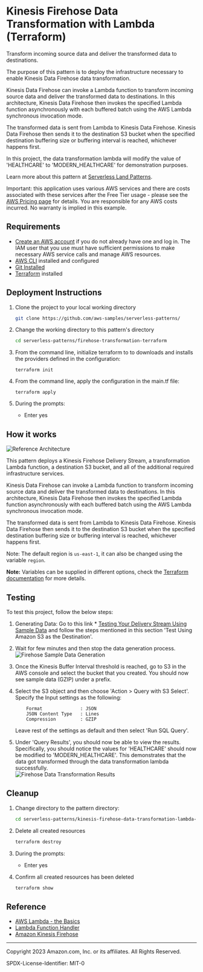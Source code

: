 # Kinesis Firehose Data Transformation with Lambda (Terraform)

Transform incoming source data and deliver the transformed data to destinations.

The purpose of this pattern is to deploy the infrastructure necessary to enable Kinesis Data Firehose data transformation.

Kinesis Data Firehose can invoke a Lambda function to transform incoming source data and deliver the transformed data to destinations. In this architecture, Kinesis Data Firehose then invokes the specified Lambda function asynchronously with each buffered batch using the AWS Lambda synchronous invocation mode.

The transformed data is sent from Lambda to Kinesis Data Firehose. Kinesis Data Firehose then sends it to the destination S3 bucket when the specified destination buffering size or buffering interval is reached, whichever happens first.

In this project, the data transformation lambda will modify the value of 'HEALTHCARE' to 'MODERN_HEALTHCARE' for demonstration purposes.

Learn more about this pattern at [Serverless Land Patterns](https://serverlessland.com/patterns/kinesis-firehose-data-transformation-lambda-terraform).

Important: this application uses various AWS services and there are costs associated with these services after the Free Tier usage - please see the [AWS Pricing page](https://aws.amazon.com/pricing/) for details. You are responsible for any AWS costs incurred. No warranty is implied in this example.

## Requirements

- [Create an AWS account](https://portal.aws.amazon.com/gp/aws/developer/registration/index.html) if you do not already have one and log in. The IAM user that you use must have sufficient permissions to make necessary AWS service calls and manage AWS resources.
- [AWS CLI](https://docs.aws.amazon.com/cli/latest/userguide/install-cliv2.html) installed and configured
- [Git Installed](https://git-scm.com/book/en/v2/Getting-Started-Installing-Git)
- [Terraform](https://learn.hashicorp.com/tutorials/terraform/install-cli?in=terraform/aws-get-started) installed

## Deployment Instructions

1. Clone the project to your local working directory

   ```sh
   git clone https://github.com/aws-samples/serverless-patterns/
   ```

2. Change the working directory to this pattern's directory

   ```sh
   cd serverless-patterns/firehose-transformation-terraform
   ```

3. From the command line, initialize terraform to to downloads and installs the providers defined in the configuration:

   ```
   terraform init
   ```

4. From the command line, apply the configuration in the main.tf file:

   ```
   terraform apply
   ```

5. During the prompts:
   - Enter yes

## How it works

![Reference Architecture](./images/firehose_data_transformation_lambda.png)

This pattern deploys a Kinesis Firehose Delivery Stream, a transformation Lambda function, a destination S3 bucket, and all of the additional required infrastructure services.

Kinesis Data Firehose can invoke a Lambda function to transform incoming source data and deliver the transformed data to destinations. In this architecture, Kinesis Data Firehose then invokes the specified Lambda function asynchronously with each buffered batch using the AWS Lambda synchronous invocation mode.

The transformed data is sent from Lambda to Kinesis Data Firehose. Kinesis Data Firehose then sends it to the destination S3 bucket when the specified destination buffering size or buffering interval is reached, whichever happens first.

Note: The default region is `us-east-1`, it can also be changed using the variable `region`.

**Note:** Variables can be supplied in different options, check the [Terraform documentation](https://developer.hashicorp.com/terraform/language/values/variables) for more details.

## Testing

To test this project, follow the below steps:

1. Generating Data:
   Go to this link \* [Testing Your Delivery Stream Using Sample Data](https://docs.aws.amazon.com/firehose/latest/dev/test-drive-firehose.html?icmpid=docs_console_unmapped) and follow the steps mentioned in this section 'Test Using Amazon S3 as the Destination'.

2. Wait for few minutes and then stop the data generation process.
   ![Firehose Sample Data Generation](./images/firehose_sample_data_generation.png)

3. Once the Kinesis Buffer Interval threshold is reached, go to S3 in the AWS console and select the bucket that you created. You should now see sample data (GZIP) under a prefix.

4. Select the S3 object and then choose 'Action > Query with S3 Select'. Specify the Input settings as the following:

   ```
       Format              : JSON
       JSON Content Type   : Lines
       Compression         : GZIP
   ```

   Leave rest of the settings as default and then select 'Run SQL Query'.

5. Under 'Query Results', you should now be able to view the results. Specifically, you should notice the values for 'HEALTHCARE' should now be modified to 'MODERN_HEALTHCARE'. This demonstrates that the data got transformed through the data transformation lambda successfully.  
    ![Firehose Data Transformation Results](./images/firehose_data_transformation_results.png)

## Cleanup

1. Change directory to the pattern directory:

   ```sh
   cd serverless-patterns/kinesis-firehose-data-transformation-lambda-terraform
   ```

2. Delete all created resources

   ```sh
   terraform destroy
   ```

3. During the prompts:

   - Enter yes

4. Confirm all created resources has been deleted
   ```sh
   terraform show
   ```

## Reference

- [AWS Lambda - the Basics](https://docs.aws.amazon.com/lambda/latest/dg/getting-started.html)
- [Lambda Function Handler](https://docs.aws.amazon.com/lambda/latest/dg/python-handler.html)
- [Amazon Kinesis Firehose](https://aws.amazon.com/kinesis/data-firehose/)

---

Copyright 2023 Amazon.com, Inc. or its affiliates. All Rights Reserved.

SPDX-License-Identifier: MIT-0
